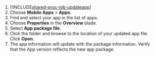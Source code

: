1. [!INCLUDE[shared-proc-lob-updateapp](./includes/shared-proc-lob-updateapp.md)]
2. Choose **Mobile Apps** > **Apps**.
3. Find and select your app in the list of apps.
4. Choose **Properties** in the **Overview** blade.
5. Select **App package file**.
6. Click the folder and browse to the location of your updated app file. Click **Open**.
7. The app information will update with the package information. Verify that the App version reflects the new app package.  